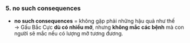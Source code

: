### 5. **no such consequences**

- **no such consequences** = không gặp phải những hậu quả như thế  
    → Gấu Bắc Cực **dù có nhiều mỡ**, nhưng **không mắc các bệnh** mà con người sẽ mắc nếu có lượng mỡ tương đương.